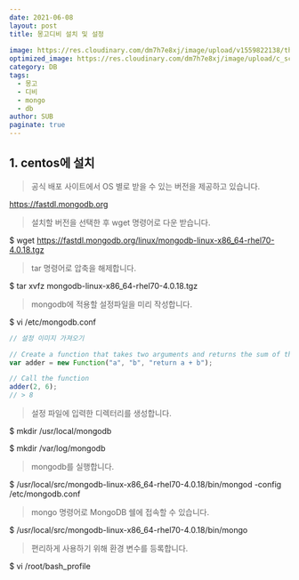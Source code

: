```yaml
---
date: 2021-06-08
layout: post
title: 몽고디비 설치 및 설정
  
image: https://res.cloudinary.com/dm7h7e8xj/image/upload/v1559822138/theme9_v273a9.jpg
optimized_image: https://res.cloudinary.com/dm7h7e8xj/image/upload/c_scale,w_380/v1559822138/theme9_v273a9.jpg
category: DB
tags:
  - 몽고
  - 디비
  - mongo
  - db
author: SUB
paginate: true
---
```


## 1. centos에 설치

>공식 배포 사이트에서 OS 별로 받을 수 있는 버전을 제공하고 있습니다.

https://fastdl.mongodb.org

>설치할 버전을 선택한 후 wget 명령어로 다운 받습니다.

$ wget https://fastdl.mongodb.org/linux/mongodb-linux-x86_64-rhel70-4.0.18.tgz

>tar 명령어로 압축을 해제합니다.

$ tar xvfz mongodb-linux-x86_64-rhel70-4.0.18.tgz

>mongodb에 적용할 설정파일을 미리 작성합니다.

$ vi /etc/mongodb.conf

```js
// 설정 이미지 가져오기

// Create a function that takes two arguments and returns the sum of those arguments
var adder = new Function("a", "b", "return a + b");

// Call the function
adder(2, 6);
// > 8
```

>설정 파일에 입력한 디렉터리를 생성합니다.

$ mkdir /usr/local/mongodb

$ mkdir /var/log/mongodb

>mongodb를 실행합니다.

$ /usr/local/src/mongodb-linux-x86_64-rhel70-4.0.18/bin/mongod -config /etc/mongodb.conf

>mongo 명령어로 MongoDB 쉘에 접속할 수 있습니다.

$ /usr/local/src/mongodb-linux-x86_64-rhel70-4.0.18/bin/mongo 

>편리하게 사용하기 위해 환경 변수를 등록합니다.

$ vi /root/bash_profile

